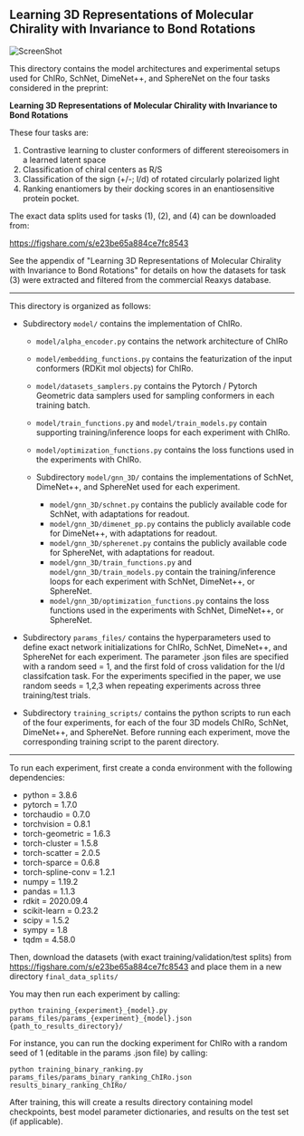 ## Learning 3D Representations of Molecular Chirality with Invariance to Bond Rotations

![ScreenShot](/figures/InterRotoInvariance.png)

This directory contains the model architectures and experimental setups used for ChIRo, SchNet, DimeNet++, and SphereNet on the four tasks considered in the preprint: 

**Learning 3D Representations of Molecular Chirality with Invariance to Bond Rotations**

These four tasks are:

1) Contrastive learning to cluster conformers of different stereoisomers in a learned latent space
2) Classification of chiral centers as R/S
3) Classification of the sign (+/-; l/d) of rotated circularly polarized light
4) Ranking enantiomers by their docking scores in an enantiosensitive protein pocket.

The exact data splits used for tasks (1), (2), and (4) can be downloaded from:

https://figshare.com/s/e23be65a884ce7fc8543

See the appendix of "Learning 3D Representations of Molecular Chirality with Invariance to Bond Rotations" for details on how the datasets for task (3) were extracted and filtered from the commercial Reaxys database.

------------------------------------------------------------------------------------------------------------------------------

This directory is organized as follows:

* Subdirectory ```model/``` contains the implementation of ChIRo.
    * ```model/alpha_encoder.py``` contains the network architecture of ChIRo
    * ```model/embedding_functions.py``` contains the featurization of the input conformers (RDKit mol objects) for ChIRo.
    * ```model/datasets_samplers.py``` contains the Pytorch / Pytorch Geometric data samplers used for sampling conformers in each training batch.
    * ```model/train_functions.py``` and ```model/train_models.py``` contain supporting training/inference loops for each experiment with ChIRo.
    * ```model/optimization_functions.py``` contains the loss functions used in the experiments with ChIRo.
    
    * Subdirectory ```model/gnn_3D/``` contains the implementations of SchNet, DimeNet++, and SphereNet used for each experiment.
        * ```model/gnn_3D/schnet.py``` contains the publicly available code for SchNet, with adaptations for readout.
        * ```model/gnn_3D/dimenet_pp.py``` contains the publicly available code for DimeNet++, with adaptations for readout.
        * ```model/gnn_3D/spherenet.py``` contains the publicly available code for SphereNet, with adaptations for readout.
        * ```model/gnn_3D/train_functions.py``` and ```model/gnn_3D/train_models.py``` contain the training/inference loops for each experiment with SchNet, DimeNet++, or SphereNet.
        * ```model/gnn_3D/optimization_functions.py``` contains the loss functions used in the experiments with SchNet, DimeNet++, or SphereNet.

* Subdirectory ```params_files/``` contains the hyperparameters used to define exact network initializations for ChIRo, SchNet, DimeNet++, and SphereNet for each experiment. The parameter .json files are specified with a random seed = 1, and the first fold of cross validation for the l/d classifcation task. For the experiments specified in the paper, we use random seeds = 1,2,3 when repeating experiments across three training/test trials.

* Subdirectory ```training_scripts/``` contains the python scripts to run each of the four experiments, for each of the four 3D models ChIRo, SchNet, DimeNet++, and SphereNet. Before running each experiment, move the corresponding training script to the parent directory.

-----------------------------------------------------------------------------------------------------------------------------

To run each experiment, first create a conda environment with the following dependencies:

* python = 3.8.6
* pytorch = 1.7.0
* torchaudio = 0.7.0
* torchvision = 0.8.1
* torch-geometric = 1.6.3
* torch-cluster = 1.5.8
* torch-scatter = 2.0.5
* torch-sparce = 0.6.8
* torch-spline-conv = 1.2.1
* numpy = 1.19.2
* pandas = 1.1.3
* rdkit = 2020.09.4
* scikit-learn = 0.23.2
* scipy = 1.5.2
* sympy = 1.8
* tqdm = 4.58.0

Then, download the datasets (with exact training/validation/test splits) from https://figshare.com/s/e23be65a884ce7fc8543 and place them in a new directory ```final_data_splits/```

You may then run each experiment by calling:

```console
python training_{experiment}_{model}.py params_files/params_{experiment}_{model}.json {path_to_results_directory}/
```


For instance, you can run the docking experiment for ChIRo with a random seed of 1 (editable in the params .json file) by calling:

```console
python training_binary_ranking.py params_files/params_binary_ranking_ChIRo.json results_binary_ranking_ChIRo/
```

After training, this will create a results directory containing model checkpoints, best model parameter dictionaries, and results on the test set (if applicable).
    
